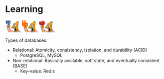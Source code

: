 # Learning

[![PostgreSQL Workshop](old-man-yells-at-postgresql.png)](https://github.com/crigraiba/learning/tree/main/postgresql-workshop)
[![RabbitMQ Workshop](old-man-yells-at-rabbitmq.png)](https://github.com/crigraiba/learning/tree/main/rabbitmq-workshop)
[![Redis Workshop](old-man-yells-at-redis.png)](https://github.com/crigraiba/learning/tree/main/redis-workshop)

Types of databases:

- Relational: Atomicity, consistency, isolation, and durability (ACID)
  - PostgreSQL, MySQL
- Non-relational: Basically available, soft state, and eventually consistent (BASE)
  - Key-value: Redis